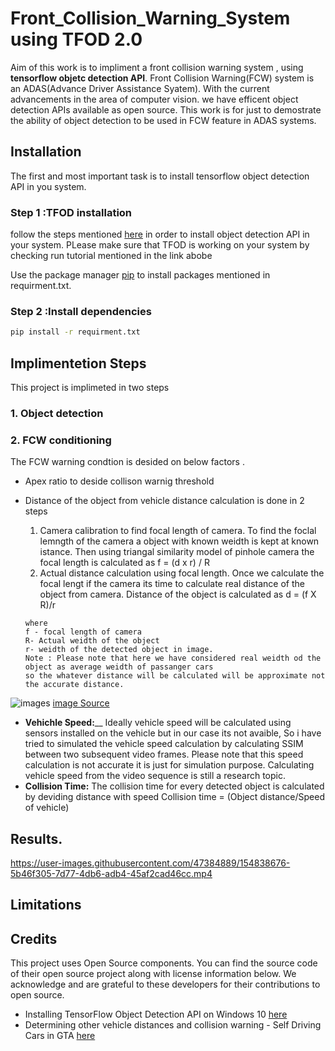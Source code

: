 # Front_Collision_Warning_System using TFOD 2.0
Aim of this work is to impliment a  front collision warning system , using __tensorflow objetc detection API__. 
Front Collision Warning(FCW) system is an ADAS(Advance Driver Assistance Syatem). With the current advancements in the area of computer vision. we have efficent object detection APIs available as open source. This work is for just to demostrate the ability of object detection to be used in FCW feature in ADAS systems.


## Installation
The first and most important task is to install tensorflow object detection API in you system.

### Step 1 :TFOD installation
follow the steps mentioned [here](https://medium.com/@marklabinski/installing-tensorflow-object-detection-api-on-windows-10-7a4eb83e1e7b) in order to install object detection API in your system.
PLease make sure that TFOD is working on your system by checking run tutorial mentioned in the link abobe 

Use the package manager [pip](https://pip.pypa.io/en/stable/) to install packages mentioned in requirment.txt.

### Step 2 :Install dependencies
```bash
pip install -r requirment.txt
```

## Implimentetion Steps
This project is implimeted in two steps 
### 1. Object detection
### 2. FCW conditioning 
The FCW warning condtion is desided on below factors .
* Apex ratio to deside collison warnig threshold 
* Distance of the object from vehicle 
distance calculation is done in 2 steps 
    1. Camera calibration to find focal length of camera.
       To find the foclal lemngth of the camera a object with known weidth is kept at known istance. Then using triangal similarity model of pinhole camera
       the focal length is calculated as 
       f = (d x r) / R
    2. Actual distance calculation using focal length.
      Once we calculate the focal lengt if the camera its time to calculate real distance of the object from camera.
      Distance of the object is calculated as 
      d = (f X R)/r
      
      where 
      f - focal length of camera
      R- Actual weidth of the object 
      r- weidth of the detected object in image.
      Note : Please note that here we have considered real weidth od the object as average weidth of passanger cars 
      so the whatever distance will be calculated will be approximate not the accurate distance.
      
![images](https://www.researchgate.net/profile/Oezge-Bayri-Oetenkaya/publication/333457836/figure/fig1/AS:764001881432064@1559163651059/Figure-8-Focal-length-rule-But-in-this-case-we-cannot-examine-the-exact-value-of-focal.png)
[image Source](https://www.researchgate.net/profile/Oezge-Bayri-Oetenkaya/publication/333457836/figure/fig1/AS:764001881432064@1559163651059/Figure-8-Focal-length-rule-But-in-this-case-we-cannot-examine-the-exact-value-of-focal.png)

* __Vehichle Speed:____
      Ideally vehicle speed will be calculated using sensors installed on the vehicle but in our case its not avaible, So i have tried to simulated the vehicle speed           calculation by calculating SSIM between two subsequent video frames. Please note that this speed calculation is not accurate it is just for simulation purpose.
      Calculating vehicle speed from the video sequence is still a research topic. 
* __Collision Time:__
      The collision time for every detected object is calculated by deviding distance with speed
      Collision time = (Object distance/Speed of vehicle)


## Results.
https://user-images.githubusercontent.com/47384889/154838676-5b46f305-7d77-4db6-adb4-45af2cad46cc.mp4


## Limitations

## Credits
This project uses Open Source components. You can find the source code of their open source project along with license information below. We acknowledge and are grateful to these developers for their contributions to open source.

* Installing TensorFlow Object Detection API on Windows 10 [here](https://medium.com/@marklabinski/installing-tensorflow-object-detection-api-on-windows-10-7a4eb83e1e7b)
* Determining other vehicle distances and collision warning - Self Driving Cars in GTA [here](https://pythonprogramming.net/detecting-distances-self-driving-car/)
